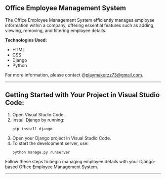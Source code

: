 ## Office Employee Management System

The Office Employee Management System efficiently manages employee information within a company, offering essential features such as adding, viewing, removing, and filtering employee details.

**Technologies Used:**
- HTML
- CSS
- Django
- Python

For more information, please contact @playmakerzz73@gmail.com.

---

## Getting Started with Your Project in Visual Studio Code:

1. Open Visual Studio Code.
2. Install Django by running: 
     ```
     pip install django
     ```
3. Open your Django project in Visual Studio Code.
4. To start the development server, use:
     ```
     python manage.py runserver
     ```

Follow these steps to begin managing employee details with your Django-based Office Employee Management System.

---
